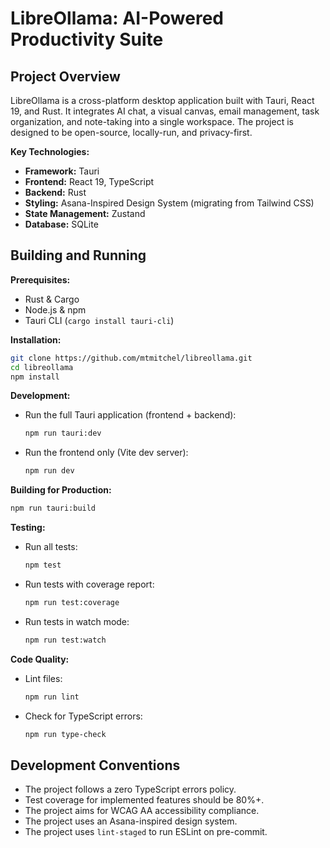# LibreOllama: AI-Powered Productivity Suite

## Project Overview

LibreOllama is a cross-platform desktop application built with Tauri, React 19, and Rust. It integrates AI chat, a visual canvas, email management, task organization, and note-taking into a single workspace. The project is designed to be open-source, locally-run, and privacy-first.

**Key Technologies:**

*   **Framework:** Tauri
*   **Frontend:** React 19, TypeScript
*   **Backend:** Rust
*   **Styling:** Asana-Inspired Design System (migrating from Tailwind CSS)
*   **State Management:** Zustand
*   **Database:** SQLite

## Building and Running

**Prerequisites:**

*   Rust & Cargo
*   Node.js & npm
*   Tauri CLI (`cargo install tauri-cli`)

**Installation:**

```bash
git clone https://github.com/mtmitchel/libreollama.git
cd libreollama
npm install
```

**Development:**

*   Run the full Tauri application (frontend + backend):
    ```bash
    npm run tauri:dev
    ```
*   Run the frontend only (Vite dev server):
    ```bash
    npm run dev
    ```

**Building for Production:**

```bash
npm run tauri:build
```

**Testing:**

*   Run all tests:
    ```bash
    npm test
    ```
*   Run tests with coverage report:
    ```bash
    npm run test:coverage
    ```
*   Run tests in watch mode:
    ```bash
    npm run test:watch
    ```

**Code Quality:**

*   Lint files:
    ```bash
    npm run lint
    ```
*   Check for TypeScript errors:
    ```bash
    npm run type-check
    ```

## Development Conventions

*   The project follows a zero TypeScript errors policy.
*   Test coverage for implemented features should be 80%+.
*   The project aims for WCAG AA accessibility compliance.
*   The project uses an Asana-inspired design system.
*   The project uses `lint-staged` to run ESLint on pre-commit.
